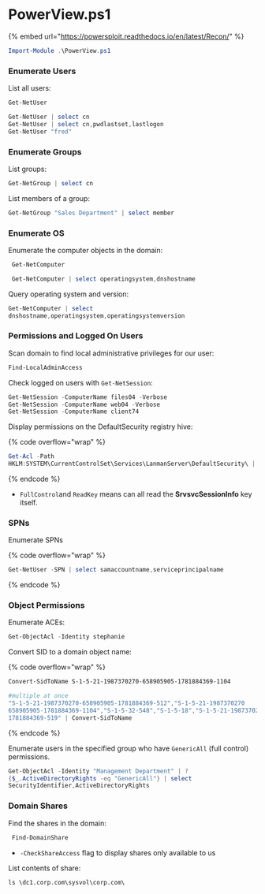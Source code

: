 # PowerView.ps1

{% embed url="https://powersploit.readthedocs.io/en/latest/Recon/" %}

```powershell
Import-Module .\PowerView.ps1
```

### Enumerate Users

List all users:

```powershell
Get-NetUser
```

```powershell
Get-NetUser | select cn
Get-NetUser | select cn,pwdlastset,lastlogon
Get-NetUser "fred"
```

### Enumerate Groups

List groups:

```powershell
Get-NetGroup | select cn
```

List members of a group:

```powershell
Get-NetGroup "Sales Department" | select member
```

### Enumerate OS

Enumerate the computer objects in the&#x20;domain:

```powershell
 Get-NetComputer 
```

```powershell
 Get-NetComputer | select operatingsystem,dnshostname
```

Query operating system and version:

```powershell
Get-NetComputer | select 
dnshostname,operatingsystem,operatingsystemversion
```

### Permissions and Logged On Users

Scan domain to find local administrative privileges for our user:

```powershell
Find-LocalAdminAccess
```

Check logged on users with `Get-NetSession`:

```powershell
Get-NetSession -ComputerName files04 -Verbose
Get-NetSession -ComputerName web04 -Verbose
Get-NetSession -ComputerName client74
```

Display permissions on the DefaultSecurity registry hive:

{% code overflow="wrap" %}
```powershell
Get-Acl -Path 
HKLM:SYSTEM\CurrentControlSet\Services\LanmanServer\DefaultSecurity\ | fl 
```
{% endcode %}

* `FullControl`and `ReadKey` means can all read the **SrvsvcSessionInfo** key itself.

### SPNs

Enumerate SPNs

{% code overflow="wrap" %}
```powershell
Get-NetUser -SPN | select samaccountname,serviceprincipalname
```
{% endcode %}

### Object Permissions

Enumerate ACEs:

```powershell
Get-ObjectAcl -Identity stephanie
```

Convert SID to a domain object name:

{% code overflow="wrap" %}
```powershell
Convert-SidToName S-1-5-21-1987370270-658905905-1781884369-1104

#multiple at once
"S-1-5-21-1987370270-658905905-1781884369-512","S-1-5-21-1987370270
658905905-1781884369-1104","S-1-5-32-548","S-1-5-18","S-1-5-21-1987370270-658905905
1781884369-519" | Convert-SidToName 
```
{% endcode %}

Enumerate users in the specified group who have `GenericAll` (full control) permissions.

```powershell
Get-ObjectAcl -Identity "Management Department" | ? 
{$_.ActiveDirectoryRights -eq "GenericAll"} | select 
SecurityIdentifier,ActiveDirectoryRights
```

### Domain Shares

Find the shares in the domain:

```powershell
 Find-DomainShare
```

* `-CheckShareAccess` flag to display shares only available to us

List contents of share:

```
ls \dc1.corp.com\sysvol\corp.com\
```



